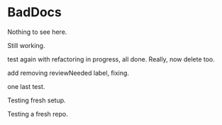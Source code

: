 # BadDocs

Nothing to see here.

Still working.

test again with refactoring in progress, all done.  Really, now delete too.

add removing reviewNeeded label, fixing.

one last test.

Testing fresh setup.

Testing a fresh repo.
